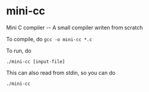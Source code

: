 # mini-cc
Mini C compiler -- A small compiler writen from scratch

To compile, do `gcc -o mini-cc *.c`

To run, do

`./mini-cc [input-file]`

This can also read from stdin, so you can do

`./mini-cc`

